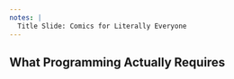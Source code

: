 ```yaml
---
notes: |
  Title Slide: Comics for Literally Everyone
---
```


## What Programming Actually Requires <!-- .element: class="fragment fade-up block" style="position: absolute; left: 5.5em; top: 3em; width: 9em"-->


<!-- .slide: data-background-image="./assets/images/curious.jpg" -->
